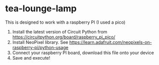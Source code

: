 # tea-lounge-lamp

This is designed to work with a raspberry PI (I used a pico)

1. Install the latest version of Circuit Python from https://circuitpython.org/board/raspberry_pi_pico/
2. Install NeoPixel library. See https://learn.adafruit.com/neopixels-on-raspberry-pi/python-usage
3. Connect your raspberry PI board, download this file onto your device
4. Save and execute!
